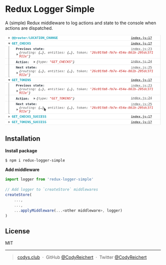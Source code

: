 # Redux Logger Simple

A (simple) Redux middleware to log actions and state to the console
when actions are dispatched.

![redux-logger-simple screenshot](docs/screenshot.png?raw=true "redux-logger-simple screenshot")

## Installation

**Install package**

```
$ npm i redux-logger-simple
```

**Add middleware**

```js
import logger from 'redux-logger-simple'

// Add logger to `createStore` middlewares
createStore(
    ...,
    ...,
    ...applyMiddleware(...<other middleware>, logger)
)
```

## License
MIT

---

> [codys.club](http://codys.club) &nbsp;&middot;&nbsp;
> GitHub [@CodyReichert](https://github.com/CodyReichert) &nbsp;&middot;&nbsp;
> Twitter [@CodyReichert](https://twitter.com/CodyReichert)
